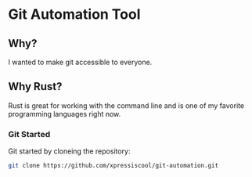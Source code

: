 # Git Automation Tool

## Why?
I wanted to make git accessible to everyone.

## Why Rust?
Rust is great for working with the command line and is one of my favorite programming languages right now.

### Git Started
Git started by cloneing the repository:
```bash
git clone https://github.com/xpressiscool/git-automation.git
```